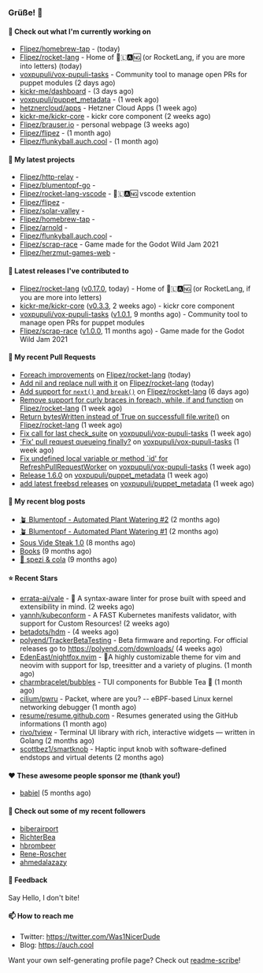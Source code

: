 ### Grüße! 👋

#### 👷 Check out what I'm currently working on

- [Flipez/homebrew-tap](https://github.com/Flipez/homebrew-tap) -  (today)
- [Flipez/rocket-lang](https://github.com/Flipez/rocket-lang) - Home of 🚀🇱🅰🆖 (or RocketLang, if you are more into letters) (today)
- [voxpupuli/vox-pupuli-tasks](https://github.com/voxpupuli/vox-pupuli-tasks) - Community tool to manage open PRs for puppet modules (2 days ago)
- [kickr-me/dashboard](https://github.com/kickr-me/dashboard) -  (3 days ago)
- [voxpupuli/puppet_metadata](https://github.com/voxpupuli/puppet_metadata) -  (1 week ago)
- [hetznercloud/apps](https://github.com/hetznercloud/apps) - Hetzner Cloud Apps (1 week ago)
- [kickr-me/kickr-core](https://github.com/kickr-me/kickr-core) - kickr core component (2 weeks ago)
- [Flipez/brauser.io](https://github.com/Flipez/brauser.io) - personal webpage (3 weeks ago)
- [Flipez/flipez](https://github.com/Flipez/flipez) -  (1 month ago)
- [Flipez/flunkyball.auch.cool](https://github.com/Flipez/flunkyball.auch.cool) -  (1 month ago)

#### 🌱 My latest projects

- [Flipez/http-relay](https://github.com/Flipez/http-relay) - 
- [Flipez/blumentopf-go](https://github.com/Flipez/blumentopf-go) - 
- [Flipez/rocket-lang-vscode](https://github.com/Flipez/rocket-lang-vscode) - 🚀🇱🅰🆖 vscode extention
- [Flipez/flipez](https://github.com/Flipez/flipez) - 
- [Flipez/solar-valley](https://github.com/Flipez/solar-valley) - 
- [Flipez/homebrew-tap](https://github.com/Flipez/homebrew-tap) - 
- [Flipez/arnold](https://github.com/Flipez/arnold) - 
- [Flipez/flunkyball.auch.cool](https://github.com/Flipez/flunkyball.auch.cool) - 
- [Flipez/scrap-race](https://github.com/Flipez/scrap-race) - Game made for the Godot Wild Jam 2021
- [Flipez/herzmut-games-web](https://github.com/Flipez/herzmut-games-web) - 


#### 🔭 Latest releases I've contributed to

- [Flipez/rocket-lang](https://github.com/Flipez/rocket-lang) ([v0.17.0](https://github.com/Flipez/rocket-lang/releases/tag/v0.17.0), today) - Home of 🚀🇱🅰🆖 (or RocketLang, if you are more into letters)
- [kickr-me/kickr-core](https://github.com/kickr-me/kickr-core) ([v0.3.3](https://github.com/kickr-me/kickr-core/releases/tag/v0.3.3), 2 weeks ago) - kickr core component
- [voxpupuli/vox-pupuli-tasks](https://github.com/voxpupuli/vox-pupuli-tasks) ([v1.0.1](https://github.com/voxpupuli/vox-pupuli-tasks/releases/tag/v1.0.1), 9 months ago) - Community tool to manage open PRs for puppet modules
- [Flipez/scrap-race](https://github.com/Flipez/scrap-race) ([v1.0.0](https://github.com/Flipez/scrap-race/releases/tag/v1.0.0), 11 months ago) - Game made for the Godot Wild Jam 2021

#### 🔨 My recent Pull Requests

- [Foreach improvements](https://github.com/Flipez/rocket-lang/pull/92) on [Flipez/rocket-lang](https://github.com/Flipez/rocket-lang) (today)
- [Add nil and replace null with it](https://github.com/Flipez/rocket-lang/pull/91) on [Flipez/rocket-lang](https://github.com/Flipez/rocket-lang) (today)
- [Add support for `next()` and `break()`](https://github.com/Flipez/rocket-lang/pull/90) on [Flipez/rocket-lang](https://github.com/Flipez/rocket-lang) (6 days ago)
- [Remove support for curly braces in foreach, while, if and function](https://github.com/Flipez/rocket-lang/pull/89) on [Flipez/rocket-lang](https://github.com/Flipez/rocket-lang) (1 week ago)
- [Return bytesWritten instead of True on successfull file.write()](https://github.com/Flipez/rocket-lang/pull/88) on [Flipez/rocket-lang](https://github.com/Flipez/rocket-lang) (1 week ago)
- [Fix call for last check_suite](https://github.com/voxpupuli/vox-pupuli-tasks/pull/484) on [voxpupuli/vox-pupuli-tasks](https://github.com/voxpupuli/vox-pupuli-tasks) (1 week ago)
- [&#39;Fix&#39; pull request queueing finally?](https://github.com/voxpupuli/vox-pupuli-tasks/pull/482) on [voxpupuli/vox-pupuli-tasks](https://github.com/voxpupuli/vox-pupuli-tasks) (1 week ago)
- [Fix undefined local variable or method `id&#39; for RefreshPullRequestWorker](https://github.com/voxpupuli/vox-pupuli-tasks/pull/481) on [voxpupuli/vox-pupuli-tasks](https://github.com/voxpupuli/vox-pupuli-tasks) (1 week ago)
- [Release 1.6.0](https://github.com/voxpupuli/puppet_metadata/pull/44) on [voxpupuli/puppet_metadata](https://github.com/voxpupuli/puppet_metadata) (1 week ago)
- [add latest freebsd releases](https://github.com/voxpupuli/puppet_metadata/pull/43) on [voxpupuli/puppet_metadata](https://github.com/voxpupuli/puppet_metadata) (1 week ago)

#### 📜 My recent blog posts

- [🪴 Blumentopf - Automated Plant Watering #2](/posts/2022/blumentopf-2/) (2 months ago)
- [🪴 Blumentopf - Automated Plant Watering #1](/posts/2022/blumentopf-1/) (2 months ago)
- [Sous Vide Steak 1.0](/posts/2021/sous-vide/sous-vide-steak-1.0/) (8 months ago)
- [Books](/books/) (9 months ago)
- [🥤 spezi &amp; cola](/spezi/) (9 months ago)

#### ⭐ Recent Stars

- [errata-ai/vale](https://github.com/errata-ai/vale) - :pencil: A syntax-aware linter for prose built with speed and extensibility in mind. (2 weeks ago)
- [yannh/kubeconform](https://github.com/yannh/kubeconform) - A FAST Kubernetes manifests validator, with support for Custom Resources! (2 weeks ago)
- [betadots/hdm](https://github.com/betadots/hdm) -  (4 weeks ago)
- [polyend/TrackerBetaTesting](https://github.com/polyend/TrackerBetaTesting) - Beta firmware and reporting. For official releases go to https://polyend.com/downloads/ (4 weeks ago)
- [EdenEast/nightfox.nvim](https://github.com/EdenEast/nightfox.nvim) - 🦊A highly customizable theme for vim and neovim with support for lsp, treesitter and a variety of plugins. (1 month ago)
- [charmbracelet/bubbles](https://github.com/charmbracelet/bubbles) - TUI components for Bubble Tea 🍡 (1 month ago)
- [cilium/pwru](https://github.com/cilium/pwru) - Packet, where are you? -- eBPF-based Linux kernel networking debugger (1 month ago)
- [resume/resume.github.com](https://github.com/resume/resume.github.com) - Resumes generated using the GitHub informations (1 month ago)
- [rivo/tview](https://github.com/rivo/tview) - Terminal UI library with rich, interactive widgets — written in Golang (2 months ago)
- [scottbez1/smartknob](https://github.com/scottbez1/smartknob) - Haptic input knob with software-defined endstops and virtual detents (2 months ago)

#### ❤️ These awesome people sponsor me (thank you!)

- [babiel](https://github.com/babiel) (5 months ago)

#### 👯 Check out some of my recent followers

- [biberairport](https://github.com/biberairport)
- [RichterBea](https://github.com/RichterBea)
- [hbrombeer](https://github.com/hbrombeer)
- [Rene-Roscher](https://github.com/Rene-Roscher)
- [ahmedalazazy](https://github.com/ahmedalazazy)

#### 💬 Feedback

Say Hello, I don't bite!

#### 📫 How to reach me

- Twitter: https://twitter.com/Was1NicerDude
- Blog: https://auch.cool

Want your own self-generating profile page? Check out [readme-scribe](https://github.com/muesli/readme-scribe)!

